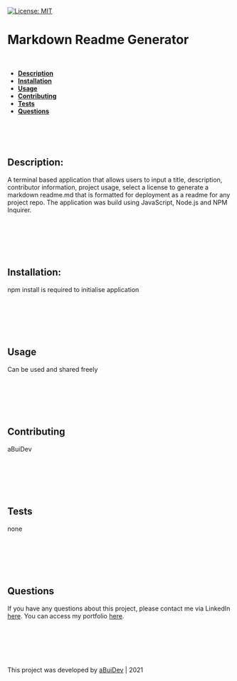 
[![License: MIT](https://img.shields.io/badge/License-MIT-yellow.svg)](https://opensource.org/licenses/MIT)

# Markdown Readme Generator

<br>

* **[Description](Description)**
* **[Installation](Installation)**
* **[Usage](Usage)**
* **[Contributing](Contributing)**
* **[Tests](Tests)**
* **[Questions](Questions)**

<br>
<br>
<br>

## Description:
A terminal based application that allows users to input a title, description, contributor information, project usage, select a license to generate a markdown readme.md that is formatted for deployment as a readme for any project repo. The application was build using JavaScript, Node.js and NPM Inquirer.

#

<br>
<br>
<br>

## Installation:
npm install is required to initialise application

#

<br>
<br>
<br>

## Usage
Can be used and shared freely

#

<br>
<br>
<br>

## Contributing
aBuiDev

#

<br>
<br>
<br>

## Tests
none

#

<br>
<br>
<br>

## Questions
If you have any questions about this project, please contact me via LinkedIn [here](https://www.linkedin.com/in/andrew-bui-9929202a/). You can access my portfolio [here](https://abuidev.netlify.app/).

#

<br>
<br>
<br>

This project was developed by [aBuiDev](https://github.com/aBuiDev) | 2021
        
